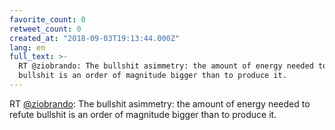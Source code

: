 ```yaml
---
favorite_count: 0
retweet_count: 0
created_at: "2018-09-03T19:13:44.000Z"
lang: en
full_text: >-
  RT @ziobrando: The bullshit asimmetry: the amount of energy needed to refute
  bullshit is an order of magnitude bigger than to produce it.
---
```


RT [@ziobrando](https://twitter.com/ziobrando): The bullshit asimmetry: the
amount of energy needed to refute bullshit is an order of magnitude bigger than
to produce it.
